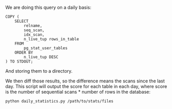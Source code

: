 We are doing this query on a daily basis:


    COPY (
        SELECT
            relname,
            seq_scan,
            idx_scan,
            n_live_tup rows_in_table
        FROM
            pg_stat_user_tables
        ORDER BY
            n_live_tup DESC
    ) TO STDOUT;


And storing them to a directory.

We then diff those results, so the difference means the scans since the last
day. This script will output the score for each table in each day, where score
is the number of sequential scans * number of rows in the database:


    python daily_statistics.py /path/to/stats/files

